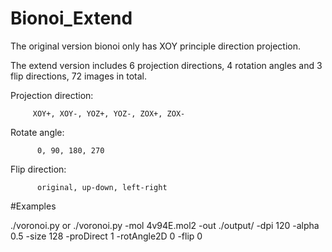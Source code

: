# Bionoi_Extend
The original version bionoi only has XOY principle direction projection.  

The extend version includes 6 projection directions, 4 rotation angles and 3 flip directions, 72 images in total.  

Projection direction:  

         XOY+, XOY-, YOZ+, YOZ-, ZOX+, ZOX-  
	
Rotate angle:  

          0, 90, 180, 270  
	 
Flip  direction:  

          original, up-down, left-right  
#Examples  

./voronoi.py
or
./voronoi.py -mol 4v94E.mol2 -out ./output/ -dpi 120 -alpha 0.5 -size 128 -proDirect 1 -rotAngle2D 0 -flip 0
